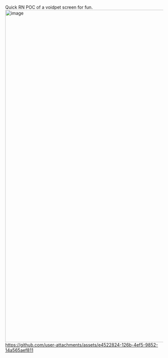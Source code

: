 Quick RN POC of a voidpet screen for fun.
<img width="559" height="1062" alt="image" src="https://github.com/user-attachments/assets/0bb057cb-2ab8-4a90-96f0-1c9bc4ef14ff" />
https://github.com/user-attachments/assets/e4522824-126b-4ef5-9852-14a565aef811

